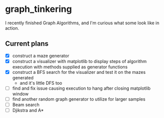 # graph_tinkering
I recently finished Graph Algorithms, and I'm curious what some look like in action.

## Current plans
- [x] construct a maze generator
- [x] construct a visualizer with matplotlib to display steps of algorithm execution with methods supplied as generator functions
- [x] construct a BFS search for the visualizer and test it on the mazes generated
   - and it's little DFS too
- [ ] find and fix issue causing execution to hang after closing matplotlib window
- [ ] find another random graph generator to utilize for larger samples
- [ ] Beam search
- [ ] Djikstra and A*
